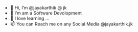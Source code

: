 - 👋 Hi, I’m @jayakarthik @ jk
- 👀 I’m am a Software Devolopment
- 🌱 I love learning ...
- 📫 You can Reach me on any Social Media @jayakarthik.jk
